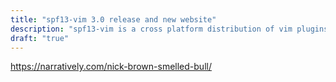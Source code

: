 ```yaml
---
title: "spf13-vim 3.0 release and new website"
description: "spf13-vim is a cross platform distribution of vim plugins and resources for Vim."
draft: "true"
---
```


https://narratively.com/nick-brown-smelled-bull/
 